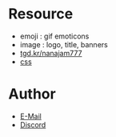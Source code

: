 # Resource
* emoji : gif emoticons
* image : logo, title, banners
* [tgd.kr/nanajam777](https://tgd.kr/nanajam777)
* [css](https://github.com/ingether/TGD-CSS)

# Author
* <a href="mailto:ingether@hotmail.com">E-Mail</a>
* [Discord](https://discord.gg/SQs6Taw)